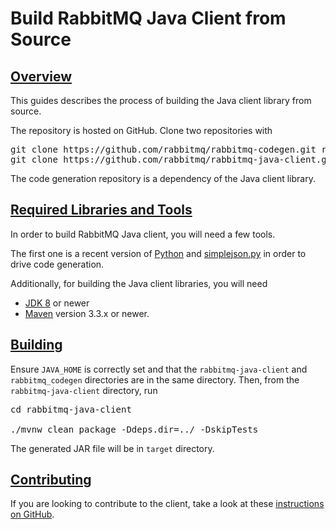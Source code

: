 <!--
Copyright (c) 2007-2023 VMware, Inc. or its affiliates.

All rights reserved. This program and the accompanying materials
are made available under the terms of the under the Apache License,
Version 2.0 (the "License”); you may not use this file except in compliance
with the License. You may obtain a copy of the License at

https://www.apache.org/licenses/LICENSE-2.0

Unless required by applicable law or agreed to in writing, software
distributed under the License is distributed on an "AS IS" BASIS,
WITHOUT WARRANTIES OR CONDITIONS OF ANY KIND, either express or implied.
See the License for the specific language governing permissions and
limitations under the License.
-->

# Build RabbitMQ Java Client from Source

## <a id="overview" class="anchor" href="#overview">Overview</a>

This guides describes the process of building the Java client library from source.

The repository is hosted on GitHub. Clone two repositories with

<pre class="lang-bash">
git clone https://github.com/rabbitmq/rabbitmq-codegen.git rabbitmq_codegen
git clone https://github.com/rabbitmq/rabbitmq-java-client.git
</pre>

The code generation repository is a dependency of
the Java client library.


## <a id="prerequisites" class="anchor" href="#prerequisites">Required Libraries and Tools</a>

In order to build RabbitMQ Java client, you will need a few tools.

The first one is a recent version of [Python](http://www.python.org/download/) and
[simplejson.py](http://pypi.python.org/pypi/simplejson)
in order to drive code generation.

Additionally, for building the Java client libraries, you will need

 * [JDK 8](http://www.oracle.com/technetwork/java/javase/downloads/index.html) or newer
 * [Maven](http://maven.apache.org/) version 3.3.x or newer.


## <a id="building" class="anchor" href="#building">Building</a>

Ensure <code>JAVA_HOME</code> is correctly set and
that the <code>rabbitmq-java-client</code> and
<code>rabbitmq_codegen</code> directories are in
the same directory. Then, from the <code>rabbitmq-java-client</code> directory, run

<pre class="lang-bash">
cd rabbitmq-java-client

./mvnw clean package -Ddeps.dir=../ -DskipTests
</pre>

The generated JAR file will be in <code>target</code> directory.


## <a id="contributing" class="anchor" href="#contributing">Contributing</a>

If you are looking to contribute to the client, take a look at these
[instructions on GitHub](https://github.com/rabbitmq/rabbitmq-java-client#contributing).
